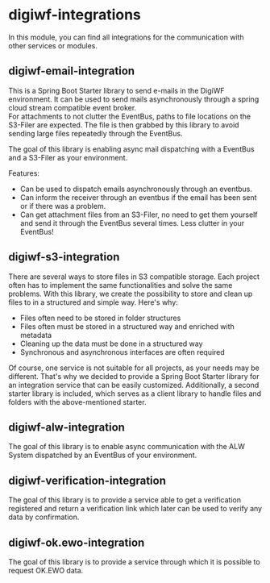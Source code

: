 # digiwf-integrations

In this module, you can find all integrations for the communication with other services or modules.

## digiwf-email-integration

This is a Spring Boot Starter library to send e-mails in the DigiWF environment.
It can be used to send mails asynchronously through a spring cloud stream compatible event broker.<br>For attachments to not clutter the EventBus,
paths to file locations on the S3-Filer are expected. The file is then grabbed by this library to avoid sending
large files repeatedly through the EventBus.

The goal of this library is enabling async mail dispatching with a EventBus and a S3-Filer as your environment.

Features:

* Can be used to dispatch emails asynchronously through an eventbus.
* Can inform the receiver through an eventbus if the email has been sent or if there was a problem.
* Can get attachment files from an S3-Filer, no need to get them yourself and send it through the EventBus several
  times. Less clutter in your EventBus!

## digiwf-s3-integration

There are several ways to store files in S3 compatible storage. Each project often has to implement the same
functionalities and solve the same problems. With this library, we create the possibility to store and clean up files to
in a structured and simple way. Here's why:

* Files often need to be stored in folder structures
* Files often must be stored in a structured way and enriched with metadata
* Cleaning up the data must be done in a structured way
* Synchronous and asynchronous interfaces are often required

Of course, one service is not suitable for all projects, as your needs may be different. That's why we decided to
provide a Spring Boot Starter library for an integration service that can be easily customized.
Additionally, a second starter library is included, which serves as a client library to handle files and folders
with the above-mentioned starter.

## digiwf-alw-integration

The goal of this library is to enable async communication with the ALW System dispatched by an EventBus of your environment.

## digiwf-verification-integration

The goal of this library is to provide a service able to get a verification registered and return a verification link which later can be used to verify any data by confirmation.

## digiwf-ok.ewo-integration

The goal of this library is to provide a service through which it is possible to request OK.EWO data. 
